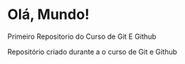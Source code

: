 # Olá, Mundo!
 Primeiro Repositorio do Curso de Git E Github

 Repositório criado durante a o curso de Git e Github
